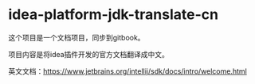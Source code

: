 # idea-platform-jdk-translate-cn

这个项目是一个文档项目，同步到gitbook。

项目内容是将idea插件开发的官方文档翻译成中文。

英文文档：https://www.jetbrains.org/intellij/sdk/docs/intro/welcome.html
